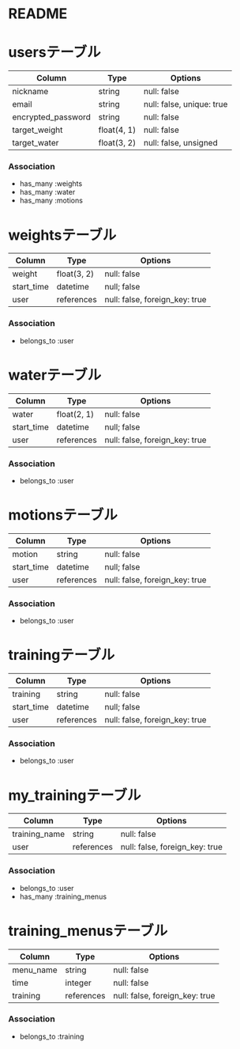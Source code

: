 # README

# usersテーブル
| Column             | Type             | Options                        |
| ------------------ | ---------------- | ------------------------------ |
| nickname           | string           | null: false                    |
| email              | string           | null: false, unique: true      |
| encrypted_password | string           | null: false                    |
| target_weight      | float(4, 1)      | null: false                    |
| target_water       | float(3, 2)      | null: false, unsigned          |

### Association
- has_many :weights
- has_many :water
- has_many :motions


# weightsテーブル
| Column             | Type             | Options                        |
| ------------------ | -----------------| ------------------------------ |
| weight             | float(3, 2)      | null: false                    |
| start_time         | datetime         | null; false                    |
| user               | references       | null: false, foreign_key: true |

### Association
- belongs_to :user


# waterテーブル
| Column             | Type           | Options                        |
| ------------------ | -------------- | ------------------------------ |
| water              | float(2, 1)    | null: false                    |
| start_time         | datetime       | null; false                    |
| user               | references     | null: false, foreign_key: true |

### Association
- belongs_to :user


# motionsテーブル
| Column             | Type       | Options                        |
| ------------------ | ---------- | ------------------------------ |
| motion             | string     | null: false                    |
| start_time         | datetime   | null; false                    |
| user               | references | null: false, foreign_key: true |

### Association
- belongs_to :user


# trainingテーブル
| Column             | Type       | Options                        |
| ------------------ | ---------- | ------------------------------ |
| training           | string     | null: false                    |
| start_time         | datetime   | null; false                    |
| user               | references | null: false, foreign_key: true |

### Association
- belongs_to :user


# my_trainingテーブル
| Column             | Type       | Options                        |
| ------------------ | ---------- | ------------------------------ |
| training_name      | string     | null: false                    |
| user               | references | null: false, foreign_key: true |

### Association
- belongs_to :user
- has_many :training_menus


# training_menusテーブル
| Column             | Type       | Options                        |
| ------------------ | ---------- | ------------------------------ |
| menu_name          | string     | null: false                    |
| time               | integer    | null: false                    |
| training           | references | null: false, foreign_key: true |

### Association
- belongs_to :training
